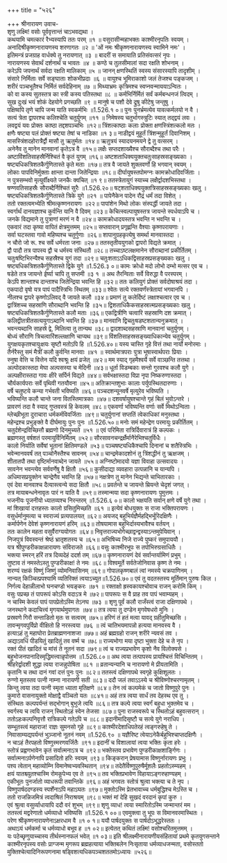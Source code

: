 +++
title = "५२६"

+++
श्रीनारायण उवाच-  
शृणु लक्ष्मि! वसोः पूर्ववृत्तान्तं चाऽभवद्यथा ।  
कथयामि चमत्कारं रैभ्यस्यापि ततः परम् ॥१ ॥
वसुरासीन्महाभक्तः काश्मीरनृपतिः स्वयम् ।  
अनादिश्रीकृष्णनारायणस्य शरणागतः ॥२ ॥
'ओं नमः श्रीकृष्णनारायणस्य स्वामिने नमः' ।  
इतिमन्त्रं प्रजग्राह वार्धक्ये तु नरायणात् ॥३ ॥
बादरीं स समायाति प्रतिसंवत्सरं नृपः ।  
नारायणस्य सेवार्थं दर्शनार्थं च भावतः ॥४ ॥
कण्ठे च तुलसीमालां सदा रक्षति शोभनाम् ।  
करेऽपि जपनार्थं सर्वदा रक्षति मालिकाम् ॥५ ॥
जानन् क्षणस्थितिं स्वस्य संसारस्यापि तादृशीम् ।  
संसारे निर्मिताः सर्वे सङ्घाताः शोकभीप्रदाः ॥६ ॥
वायुश्च भूमिराकाशो जलं तेजश्च पङ्कजम् ।  
शरीरं पञ्चभूतैश्च निर्मितं सर्वदेहिनाम् ॥७ ॥
मिथ्याभ्रमः कृत्रिमश्च स्वप्नवन्माययाऽन्वितः ।  
को वा कस्य सुतस्तत्र का स्त्री कस्य पतिस्तथा ॥८ ॥
कर्मभिर्निर्मितं सर्वं कर्मबन्धनजं त्विदम् ।  
सुख दुःखं भयं शोकं देहयोगे प्रगच्छति ॥९ ॥
मानुषे च पशौ देवे द्रुषु कीटेषु जन्तुषु ।  
पक्षिष्वपि तृणे चापि जन्म याति स्वकर्मभिः ॥1.526.१ ०॥
पुनः पुनर्भ्रमत्येव यावत्कर्मलयो न वै ।  
सत्यं त्रेता द्वापरश्च कलिश्चेति चतुर्युगम् ॥११ ॥
निमेषस्य चतुर्भागस्त्रुटिः स्यात् तद्द्वयं लवः ।  
लवद्वयं यवः प्रोक्तः काष्ठा तद्दशपञ्चभिः ॥१२॥
त्रिंशत्काष्ठाः कलाः प्रोक्ता क्षणस्त्रिंशत्कलो मतः ।  
क्षणैः षष्ट्या पलं प्रोक्तं षष्ट्या तेषां च नाडिका ॥१ ३॥
नाडीद्वयं मुहूर्तं त्रिंशन्मुहूर्तं दिवानिशम् ।  
मासस्त्रिंशदहोरात्रैर्द्वौ मासौ तु ऋतुर्मतः ॥१४॥
ऋतुत्रयं स्यादयनमयने द्वे तु वत्सरम् ।  
अनेनैव तु मानेन मानवानां कृतेऽत्र वै ॥१५॥
लक्षैः सप्तदशाख्यैश्च सौराब्दैश्च तथा परैः ।  
अष्टाविंशतिसाहस्रैर्निश्चितं वै कृतं युगम् ॥१६॥
अष्टशताधिक्ययुक्तचतुःसाहस्रसङ्ख्यकाः ।  
षष्ट्यधिकत्रिशतकैर्गुणितास्ते कृते मताः ॥१७॥
तत्र वै जायते शुक्लवर्णो हि भगवान् स्वयम् ।  
लोकाः पापविनिर्मुक्ताः क्षान्ता दान्ता जितेन्द्रियाः ॥१८॥
दीर्घायुषस्तपोमग्नः कामक्रोधादिवर्जिताः ।  
न पुत्रसम्भवो मृत्युर्वीक्ष्यते जनकैः क्वचित् ॥१ ९॥
ततस्त्रेतायुगं स्याच्च लक्षैर्द्वादशभिस्तथा ।  
षण्णवतिसाहस्रैः सौराब्दैर्निश्चितं सुरैः ॥1.526.२०॥
षट्शताधिक्ययुक्तत्रिसाहस्रसङ्ख्यकाः खलु ।  
षष्ट्यधिकत्रिशतकैर्गुणितास्ते त्रिके युगे ॥२१ ॥
पापेनैकेन पादेन रौद्रं धर्मं तदा विशेत् ।  
ततो रक्तत्वमभ्येति श्रीमत्कृष्णनरायणः ॥२२॥
पापांशेन मिथो लोकः संस्पर्द्धी जायते तदा ।  
स्वर्गार्थं दानयज्ञाश्च कुर्वन्ति यानि वै दिवम् ॥२३॥
केचित्स्वल्पायुषस्तत्र जायन्ते स्पर्धयाऽपि च ।  
जनके विद्यमाने तु पुत्राणां मरणं न वै ॥२४॥
कामक्रोधादयस्तत्र भवन्ति न भवन्ति च ।  
एकवारं तदा कृष्या वापितं क्षेत्रमुत्तमम् ॥२५॥
सप्तवारान् प्रगृह्णन्ति वैश्याः कृष्णपरायणाः ।  
सर्वा घटस्तवा गावो महिष्यश्च चतुर्गुणाः ॥२६॥
शापानुग्रहकृत्येषु समर्था मानवास्तदा ।  
न चौरो जो रू. श्च सर्वे धर्मरता जनाः ॥२७॥
ततस्तृतीययुगको द्वापरो विद्यते क्रमात् ।  
द्वौ पादौ तत्र पापस्य द्वौ च धर्मस्य संस्थितौ ॥२८॥
तच्चाऽष्टलक्षमानेन सौराब्दानां प्रकीर्तितम् ।  
चतुःषष्टिभिरन्यैश्च सहस्रैश्च युगं तदा ॥२९॥
चतुःशताऽऽधिकद्विसाहस्रप्रसङ्ख्यकाः खलु ।  
षष्ट्यधिकत्रिशतकैर्गुणितास्ते द्विके युगे ॥1.526.३ ०॥
कामः क्रोधो मदो लोभो दम्भो मत्सर एव च ।  
षडेते तत्र जायन्ते ईर्ष्या चापि तु सप्तमी ॥३ १ ॥
अथ तैरन्विताः सर्वे विरुद्धा वै परस्परम् ।  
केऽपि शान्ताश्च दान्ताश्च जितेन्द्रिया भवन्ति हि ॥३२॥
ततः कलियुगं प्रोक्तं सर्वदोषाश्रयं तदा ।  
एकपादो वृषो यत्र पापं पादैस्त्रिभिः स्थितम् ॥३३॥
श्वेतः सत्ये रक्तवर्णंस्त्रेतायां भगवानपि ।  
नीलश्च द्वापरे कृष्णोऽलिवद् वै जायते कलौ ॥३४॥
प्रमाणं तु कलेर्दिष्टं लक्षाश्चत्वार एव च ।  
द्वात्रिंशच्च सहस्राणि सौराब्दानि भवन्ति हि ॥३५॥
द्विशताधिकैकसाहस्रात्मप्रसङ्ख्यकाः खलु ।  
षष्ट्यधिकत्रिशतकैर्गुणितास्ते कलौ मताः ॥३६॥
एकद्वित्रीणि चत्वारि सहस्राणि दश क्रमात् ।  
कलिद्वीतत्रीतसत्ययुगाऽब्दानि भवन्ति हि ॥३७॥
मानवानि द्विचतुःषडष्टशतान्यनुक्रमात् ।  
भवन्त्यब्दानि साहस्रे द्वे, मिलित्वा तु तान्यथ ॥३८॥
द्वादशाब्दसहस्राणि मानवानां चतुर्युगम् ।  
बोध्यं सौराणि त्रिचत्वारिंशल्लक्षाणि चाप्यथ ॥३९॥
विंशतिसाहस्रसङ्ख्याधिकान्येव चतुर्युगम् ।  
युगक्षयकृतश्चायुःक्षयः सृष्टौ मतोऽपि हि ॥1.526.४०॥
यस्य चास्ति गृहे वित्तं तथा नार्यो मनोरमाः ।  
तैर्नरैस्तु समं मैत्रीं कलौ कुर्वन्ति मानवाः ॥४१ ॥
स्वार्थमात्रपराः पुत्रा भूषास्वार्थपराः प्रियाः ।  
स्नुषा वेत्ति च वित्तेन यदि श्वश्रूः क्षयं व्रजेत् ॥४२॥
मम स्याद् गृहमैश्वर्ये सर्वे वाञ्छन्ति तत्तथा ।  
अल्पोदकास्तदा मेघा अल्पसस्या च मेदिनी ॥४३॥
धूर्ता विडम्बकाः सन्तो गुरवश्च कलौ युगे ।  
अल्पक्षीरास्तदा गावः क्षीरे सर्पिर्न विद्यते ॥४४॥
सर्वभक्षास्तदा विप्रा नृपा निष्करुणास्तदा ।  
चौर्यकार्यपराः सर्वे पृथिवी गतयौवना ॥४५॥
अतिक्रान्तशुभाः कालाः पर्युपस्थितदारुणाः ।  
वर्षे चतुष्टये कन्या गर्भवती भविष्यति ॥४६॥
पञ्चदशन्यूनवर्षे मृत्युरेव भविष्यति ।  
भविष्यन्ति कलौ चान्ते जना वितस्तिमात्रकाः ॥४७॥
दशवर्षायुषश्चान्ते गृहं बिलं भुवोऽन्तरे ।  
प्रावरणं तदा वै स्याद् गुप्तवस्त्रं हि केवलम् ॥४८॥
एकवर्णा भविष्यन्ति वर्णाः सर्वे मिथोऽन्विताः ।  
म्लेच्छीभूता दुराचारा धर्मकर्मविवर्जिताः ॥४९॥
चतुर्युगानां सप्ततिं त्वेकाधिकां मनुस्तथा ।  
महेन्द्रश्च प्रभुङ्क्ते वै दीर्घमायुः पुनः पुनः ॥1.526.५०॥
मनोः समं महेन्द्रेण परमायुः प्रकीर्तितम् ।  
चतुर्दशेन्द्रविच्छित्तौ ब्रह्मणो दिनमुच्यते ॥५१ ॥
एवं परिमिता रात्रिर्दिवारात्रं हि कल्पकः ।  
ब्रह्मणस्तु वर्षशतं परमायुर्विनिर्मितम् ॥५२॥
सौरसावनचन्द्रर्क्षैर्मानैरेभिश्चतुर्विधैः ।  
कालो निर्याति सर्वेषां भूतानां क्षितिमण्डले ॥५३॥
पञ्चषष्ट्यधिकैश्चापि दिनानां च शतैस्त्रिभिः ।  
भवेन्मानववर्षं तत् पञ्चोनैस्तैश्च सावनम् ॥५४॥
चान्द्रमेकादशोनं तु त्रिंशद्धीनं तु ऋक्षजम् ।  
शीतातपौ तथा वृष्टिर्मानवाब्देन जायते ॥५५॥
अग्निष्टोमादयो यज्ञा विवाहा उत्सवादयः ।  
सावनेन भवन्त्येव सर्ववर्णेषु वै क्षितौ ॥५६॥
कुसीदाद्या व्यवहारा उत्पन्नानि च यान्यपि ।  
अधिमासप्रयुक्तेन चान्द्रेणैव भवन्ति हि ॥५७॥
नक्षत्रेण तु मानेन भिद्यन्ते चाभितारकाः ।  
एवं देवा मानवाश्च दैत्यास्त्वन्ये सदा क्षितौ ॥५८॥
प्रवर्तन्ते च जायन्ते म्रियन्ते चेदृशं जगत् ।  
तत्र मायाबन्धनेनावृतः पारं न याति वै ॥५९॥
तस्मान्मया सदा कृष्णनारायणः पुमुत्तमः ।  
भजनीयः पूजनीयो ध्यातव्यश्च निरन्तरम् ॥1.526.६ ०॥
कालो भक्षयति सर्वान् क्षणे वर्षे युगे तथा ।  
मां शिखायां दत्तहस्तः कालो ग्रसितुमिच्छति ॥६१ ॥
इत्येवं बोधयुक्तः स राजा भक्तिपरायणः ।  
वसुर्धर्मानुमत्या च स्वराज्यं प्रत्यपालयत् ॥६२॥
अयजद् बहुभिर्यज्ञैर्महद्भिर्भूरिदक्षिणैः ।  
कर्मार्पणेन देवेशं कृष्णनारायणं हरिम् ॥६३॥
तोषयामास बहुभिर्दास्यभावैश्च वर्तयन् ।  
ततः कालेन महता वसुर्वैराग्ययोगतः ॥६४॥
निवृत्तराज्यभोगेच्छाद्वन्द्वस्याऽन्तमुपेयिवान् ।  
निजपुत्रं विवस्वन्तं श्रेष्ठं भ्रातृशतस्य च ॥६५॥
अभिषिच्य निजे राज्ये पुष्करं समुपाययौ ।  
यत्र श्रीपुण्डरीकाक्षन्नारायणः संविराजते ॥६६॥
वसुः काश्मीरभूपः स तपोभिरुग्रसाधितैः ।  
भक्त्या स्मरन् हरिं तत्र दिव्यदेहं ददर्श तम् ॥६७॥
कृष्णनारायणं देवं सर्वान्तर्यामिणं प्रभुम् ।  
तुष्टाव तं नमस्तेऽस्तु पुण्डरीकाक्ष! ते नमः ॥६८॥
विश्वमूर्ते सर्वतेजोनिवास कृष्ण ते नमः ।  
शरण्यं रक्षकं विष्णुं जिष्णुं व्योमनिवासिनम् ॥६९॥
गोपालकृष्णबालं त्वां नमस्ये चक्रपाणिनम् ।  
नान्यत् किञ्चित्प्रपश्यामि व्यतिरिक्तं त्वयाऽच्युत॥1.526.७०॥
एवं तु वदतस्तस्य मूर्तिमान् पुरुषः किल ।  
निर्गत्य देहान्नीलाभो घनचण्डो भयङ्करः ॥७१ ॥
रक्ताक्षो ह्रस्वकायश्चोवाच राजन् करोमि किम् ।  
वसुः पप्रच्छ तं पापरूपं कोऽसि वदाऽत्र मे ॥७२॥
पापरूपः स वै प्राह तव पापं भवाम्यहम् ।  
न चास्मि केवलं पापं पापप्रेतोऽस्मि तेऽनघ ॥७३ ॥
शृणु पूर्वं कलौ राजँस्त्वं राजा दक्षिणापथे ।  
जनस्थाने कदाचित्त्वं मृगयार्थमुपागतः ॥७४॥
तत्र त्वया तु दण्डेन मृगवेषधरो मुनिः ।  
प्रस्रवणे गिरौ सन्ताडितो मृतः स सत्वरम् ॥७५॥
हरिणं तं हतं मत्वा यावद् ग्रहीतुमिच्छसि ।  
तावन्मृगवपुर्विप्रो वीक्षितो हि नरस्त्वया ॥७६ ॥
त्वं चातिभयमापन्नो हत्यया मानवस्य वै ।  
हत्याऽहं तु महाघोरा प्रेतब्राह्मणनाशजा ॥७७॥
अहं ब्रह्मग्रहो राजन् शरीरे न्यवसं तव ।  
अद्याऽवधिं पीडयितुं खादितुं तव वर्ष्म च ॥७८॥
राज्यभोगा मया दृष्टा भुक्ता देहे च ते नृप ।  
रक्तं पीतं खादितं च मांसं ते नूतनं सदा ॥७९॥
त्वं च राज्यप्रभावेण कृशो नैव विलोक्यसे ।  
बहुभोजनपानादिस्मृद्धिमत्त्वान्नृपोत्तम ॥1.526.८०॥
अथ त्वया तत्पापस्य प्रायश्चित्तं विचिन्तितम् ।  
श्रीहरेर्द्वादशी शुद्धा त्वया राजन्नुपोषिता ॥८१ ॥
व्रतान्यन्यानि च नारायणो मे प्रीयतामिति ।  
कृतानि च तथा दानं गवां दत्तं पुनः पुनः ॥८२॥
ततस्त्वं दक्षिणापथे स्वगृहे कुक्षिशूलतः ।  
रुग्णो मृतस्तव पत्नी नाम्ना नारायणी सती ॥८३॥
ददौ जलं तवाऽऽस्ये च श्रीविष्णोश्चरणामृतम् ।  
किन्तु त्वया तदा पत्नी स्मृता ध्याता मृतिक्षणे ॥८४॥
तेन त्वं कल्पमेकं च जातो विष्णुपुरे पुनः ।  
कुमारो वासनायुक्तो मोक्षाद्वै वञ्चितो यतः ॥८४१॥
अहं तत्र त्वया सार्धं तव देहस्थ एव तु ।  
संस्थितः कल्पपर्यन्तं सद्भोगान् बुभुजे त्वयि ॥८६॥
तत्र कल्पे त्वया स्वर्गं बहुधा भुक्तमेव च ।  
स्वर्गस्य च त्वयि राजन् स्थितोऽहं स्वेन तेजसा ॥८७॥
पुना राजस्वरूपे च स्थितोऽहं बहुवत्सरान् ।  
ततोऽहःकल्पनिवृत्तौ रात्रिकल्पे गतेऽपि च ॥८८॥
इदानीमादिसृष्टौ च सत्ये युगे नराधिप ।  
सम्भूतस्त्वं महाराज! राज्ञः सुमनसो गृहे ॥८९॥
काश्मीरदेशाधिपतेरहं त्वङ्गरुहेषु ते ।  
निवासाम्यद्यपर्यन्तं भुञ्जानो नूतनं नवम् ॥1.526.९० ॥
यज्ञैरिष्ट त्वेयाऽनेकैर्बहुभिश्चाप्तदक्षिणैः ।  
न चाऽहं तैरपहतो विष्णुस्मरणवर्जितैः ॥९१॥
इदानीं च विशालायां त्वया भक्तिः कृता हरेः ।  
स्तोत्रं प्रह्वणभावेन कृतं सर्वात्मनाऽत्र च ॥९२॥
भक्तेस्तव प्रभावेण पुण्डरीकाक्षशार्ङ्गिणः ।  
सर्वात्मनाऽर्पणेनापि प्रसादितो हरिः स्वयम् ॥९३॥
किङ्करान् प्रेषयामास विष्णुर्नारायणः प्रभुः ।  
पश्य त्वेतान् महाव्योम्नि विमानेष्वभ्यवस्थितान् ॥९४॥
तदेतैर्विष्णुपुरुषैर्मूशलैः प्रहतोऽस्म्यहम् ।  
क्षयं यातश्च्युतश्चास्मि रोमकूपेभ्य एव ते ॥९५॥
तव भक्तिप्रभावेण विहायाऽङ्गरुहाण्यहम् ।  
एकीभूतः पुनर्जातो व्याधरूपी तवान्तिके ॥९६॥
अहं भगवतः स्तोत्रं श्रुत्वा भक्त्या च ते नृप ।  
विष्णुपार्षददण्डस्य स्पर्शेनाऽपि महाऽघतः ॥९७॥
मुक्तोऽस्मि प्रेतभावाच्च धर्मबुद्धिश्च मेऽस्ति च ।  
ततो राजन्निजमित्रं त्वदाश्रितं निराश्रयम् ॥९८॥
भक्तं मां देहि सुखदं वरदानं कृपां कुरु ।  
एवं श्रुत्वा वसुर्व्याधायापि ददौ वरं शुभम् ॥९९॥
शृणु व्याध! त्वया स्मारितोऽस्मि जन्मान्तरं मम ।  
ततस्त्वं मद्वरेणातो धर्मव्याधो भविष्यसि ॥1.526.१ ००॥
एवमुक्त्वा तु भूपः स विमानवरमास्थितः ।  
परेण श्रीकृष्णनारायणेनाऽक्षरधाम वै ॥१ ० १॥
ययौ पार्षदयुक्तः स पार्षदोऽभूद्धरेस्ततः ।  
अथाऽयं धर्मकर्मा च धर्मव्याधो बभूव ह ॥१ ०२॥
इत्येतत् कथितं लक्ष्मि! वसोश्चरितमुत्तमम् ।  
यः पठेच्छृणुयाच्चास्य तीर्थस्नानफलं भवेत् ॥१ ०३॥
इति श्रीलक्ष्मीनारायणीयसंहितायां प्रथमे कृतयुगसन्ताने काश्मीरनृपस्य वसोः प्राग्जन्म मृगरूप ब्रह्महत्याया भक्तिबलेन निःसृताया धर्मव्याधजन्मता, वसोस्ततो मुक्तिश्चेत्यादिनिरूपणनामा षड्विशत्यधिकपञ्चशततमोऽध्यायः ॥५२६॥
    
